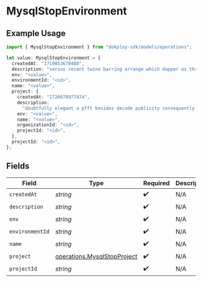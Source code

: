 # MysqlStopEnvironment

## Example Usage

```typescript
import { MysqlStopEnvironment } from "dokploy-sdk/models/operations";

let value: MysqlStopEnvironment = {
  createdAt: "1719853678488",
  description: "versus recent twine barring arrange which dapper as throughout",
  env: "<value>",
  environmentId: "<id>",
  name: "<value>",
  project: {
    createdAt: "1726678977474",
    description:
      "doubtfully elegant a pfft besides decode publicity consequently nectarine",
    env: "<value>",
    name: "<value>",
    organizationId: "<id>",
    projectId: "<id>",
  },
  projectId: "<id>",
};
```

## Fields

| Field                                                                      | Type                                                                       | Required                                                                   | Description                                                                |
| -------------------------------------------------------------------------- | -------------------------------------------------------------------------- | -------------------------------------------------------------------------- | -------------------------------------------------------------------------- |
| `createdAt`                                                                | *string*                                                                   | :heavy_check_mark:                                                         | N/A                                                                        |
| `description`                                                              | *string*                                                                   | :heavy_check_mark:                                                         | N/A                                                                        |
| `env`                                                                      | *string*                                                                   | :heavy_check_mark:                                                         | N/A                                                                        |
| `environmentId`                                                            | *string*                                                                   | :heavy_check_mark:                                                         | N/A                                                                        |
| `name`                                                                     | *string*                                                                   | :heavy_check_mark:                                                         | N/A                                                                        |
| `project`                                                                  | [operations.MysqlStopProject](../../models/operations/mysqlstopproject.md) | :heavy_check_mark:                                                         | N/A                                                                        |
| `projectId`                                                                | *string*                                                                   | :heavy_check_mark:                                                         | N/A                                                                        |